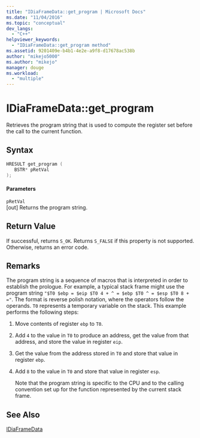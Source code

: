 ```yaml
---
title: "IDiaFrameData::get_program | Microsoft Docs"
ms.date: "11/04/2016"
ms.topic: "conceptual"
dev_langs: 
  - "C++"
helpviewer_keywords: 
  - "IDiaFrameData::get_program method"
ms.assetid: 9201409e-b4b1-4e2e-a9f8-d17678ac538b
author: "mikejo5000"
ms.author: "mikejo"
manager: douge
ms.workload: 
  - "multiple"
---
```

# IDiaFrameData::get_program
Retrieves the program string that is used to compute the register set before the call to the current function.  
  
## Syntax  
  
```C++  
HRESULT get_program (   
   BSTR* pRetVal  
);  
```  
  
#### Parameters  
 `pRetVal`  
 [out] Returns the program string.  
  
## Return Value  
 If successful, returns `S_OK`. Returns `S_FALSE` if this property is not supported. Otherwise, returns an error code.  
  
## Remarks  
 The program string is a sequence of macros that is interpreted in order to establish the prologue. For example, a typical stack frame might use the program string `"$T0 $ebp = $eip $T0 4 + ^ = $ebp $T0 ^ = $esp $T0 8 + ="`. The format is reverse polish notation, where the operators follow the operands. `T0` represents a temporary variable on the stack. This example performs the following steps:  
  
1. Move contents of register `ebp` to `T0`.  
  
2. Add `4` to the value in `T0` to produce an address, get the value from that address, and store the value in register `eip`.  
  
3. Get the value from the address stored in `T0` and store that value in register `ebp`.  
  
4. Add `8` to the value in `T0` and store that value in register `esp`.  
  
   Note that the program string is specific to the CPU and to the calling convention set up for the function represented by the current stack frame.  
  
## See Also  
 [IDiaFrameData](../../debugger/debug-interface-access/idiaframedata.md)
